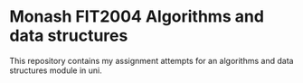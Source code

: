 # Monash FIT2004 Algorithms and data structures

This repository contains my assignment attempts for an algorithms and data structures module in uni.
